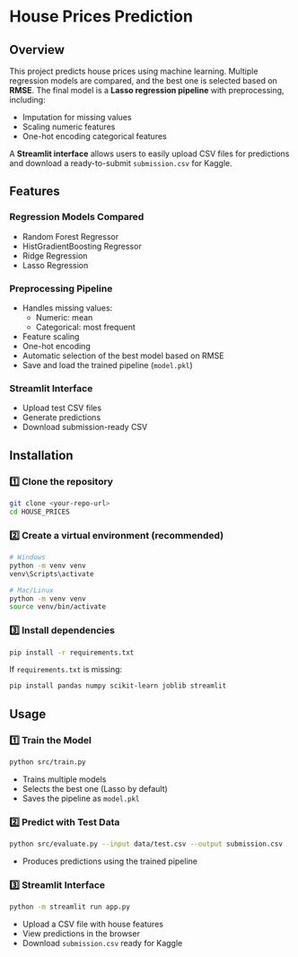 # House Prices Prediction

## Overview
This project predicts house prices using machine learning. Multiple regression models are compared, and the best one is selected based on **RMSE**. The final model is a **Lasso regression pipeline** with preprocessing, including:

- Imputation for missing values
- Scaling numeric features
- One-hot encoding categorical features

A **Streamlit interface** allows users to easily upload CSV files for predictions and download a ready-to-submit `submission.csv` for Kaggle.

## Features

### Regression Models Compared
- Random Forest Regressor
- HistGradientBoosting Regressor
- Ridge Regression
- Lasso Regression

### Preprocessing Pipeline
- Handles missing values:  
  - Numeric: mean  
  - Categorical: most frequent
- Feature scaling
- One-hot encoding
- Automatic selection of the best model based on RMSE
- Save and load the trained pipeline (`model.pkl`)

### Streamlit Interface
- Upload test CSV files
- Generate predictions
- Download submission-ready CSV

## Installation

### 1️⃣ Clone the repository
```bash
git clone <your-repo-url>
cd HOUSE_PRICES
```

### 2️⃣ Create a virtual environment (recommended)
```bash
# Windows
python -m venv venv
venv\Scripts\activate

# Mac/Linux
python -m venv venv
source venv/bin/activate
```

### 3️⃣ Install dependencies
```bash
pip install -r requirements.txt
```

If `requirements.txt` is missing:
```bash
pip install pandas numpy scikit-learn joblib streamlit
```

## Usage

### 1️⃣ Train the Model
```bash
python src/train.py
```
- Trains multiple models
- Selects the best one (Lasso by default)
- Saves the pipeline as `model.pkl`

### 2️⃣ Predict with Test Data
```bash
python src/evaluate.py --input data/test.csv --output submission.csv
```
- Produces predictions using the trained pipeline

### 3️⃣ Streamlit Interface
```bash
python -m streamlit run app.py
```
- Upload a CSV file with house features
- View predictions in the browser
- Download `submission.csv` ready for Kaggle
